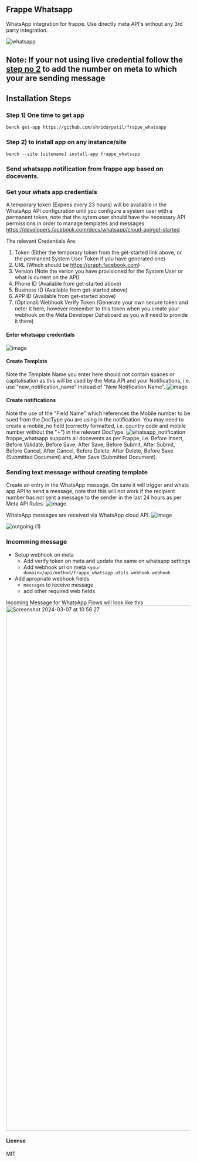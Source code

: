 ## Frappe Whatsapp

WhatsApp integration for frappe. Use directly meta API's without any 3rd party integration.


![whatsapp](https://user-images.githubusercontent.com/11792643/203741234-29edeb1b-e2f9-4072-98c4-d73a84b48743.gif)


## Note: If your not using live credential follow the [step no 2](https://developers.facebook.com/docs/whatsapp/cloud-api/get-started) to add the number on meta to which your are sending message


## Installation Steps
### Step 1) One time to get app

```bench get-app https://github.com/shridarpatil/frappe_whatsapp```

### Step 2) to install app on any instance/site

```bench --site [sitename] install-app frappe_whatsapp```



### Send whatsapp notification from frappe app based on docevents.

### Get your whats app credentials
A temporary token (Expires every 23 hours) will be available in the WhatsApp API configuration until you configure a system user with a permanent token, note that the sytem user should have the necessary API permissions in order to manage templates and messages
https://developers.facebook.com/docs/whatsapp/cloud-api/get-started

The relevant Credentials Are:
1. Token (Either the temporary token from the get-started link above, or the permanent System User Token if you have generated one)
2. URL (Which should be https://graph.facebook.com)
3. Version (Note the verion you have provisioned for the System User or what is current on the API)
4. Phone ID (Available from get-started above)
5. Business ID (Available from get-started above)
6. APP ID (Available from get-started above)
7. (Optional) Webhook Verify Token (Generate your own secure token and neter it here, however remember to this token when you create your webhook on the Meta Developer Dahsboard as you will need to provide it there)


#### Enter whatsapp credentials
![image](https://user-images.githubusercontent.com/11792643/198827382-90283b36-f8ab-430e-a909-1b600d6f5da4.png)

#### Create Template
Note the Template Name you enter here should not contain spaces or capitalisation as this will be used by the Meta API and your Notifications, i.e. use "new_notification_name" instead of "New Notification Name".
![image](https://user-images.githubusercontent.com/11792643/198827355-ebf9c113-f39a-4d37-98f7-38f719fb2d1f.png)

#### Create notifications
Note the use of the "Field Name" which references the Mobile number to be sued from the DocType you are using in the notification. You may need to create a mobile_no field (correctly formatted, i.e. country code and mobile number without the "+") in the relevant DocType.
![whatsapp_notification](https://user-images.githubusercontent.com/11792643/198827295-f6d756a3-6289-40b3-99ea-0394efb61041.png)
frappe_whatsapp supports all docevents as per Frappe, i.e. Before Insert, Before Validate, Before Save, After Save, Before Submit, After Submit, Before Cancel, After Cancel, Before Delete, After Delete, Before Save (Submitted Document) and, After Save (Submitted Document).

### Sending text message without creating template
Create an entry in the WhatsApp message. On save it will trigger and whats app API to send a message, note that this will not work if the recipient number has not sent a message to the sender in the last 24 hours as per Meta API Rules.
![image](https://user-images.githubusercontent.com/11792643/211518862-de2d3fbc-69c8-48e1-b000-8eebf20b75ab.png)

WhatsApp messages are received via WhatsApp cloud API.
![image](https://user-images.githubusercontent.com/11792643/211519625-a528abe2-ba24-46a4-bcbc-170f6b4e27fb.png)

![outgoing (1)](https://user-images.githubusercontent.com/11792643/211518647-45bfaa00-b06a-49c6-a3b3-3cf801d5ec68.gif)


### Incomming message
- Setup webhook on meta
  * Add verify token on meta and update the same on whatsapp settings
  * Add webhook url on meta `<your domain>/api/method/frappe_whatsapp.utils.webhook.webhook`
- Add apropriate webhook fields
  * `messages` to receive message
  * add other required web fields

Incoming Message for WhatsApp Flows will look like this 
<img width="1429" alt="Screenshot 2024-03-07 at 10 56 27" src="https://github.com/chechani/frappe_whatsapp/assets/6291292/de1f9f47-bd75-4d4a-940b-38ae17d9a073">


#### License

MIT
